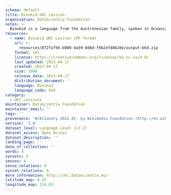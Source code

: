 ```yaml
---
schema: default
title: Binukid UKC Lexicon
organization: DataScientia Foundation
notes: >-
  Binukid is a language from the Austronesian family, spoken in Oceania. The UKC Lexicon of Binukid is represented as a lexico-semantic network. It consists of words, word senses, synsets, as well as sense-level and synset-level relationships.
resources:
  - name: Binukid UKC Lexicon LMF format
    url: >-
      resources/872faf94-b800-4a59-8d8d-f9b2ef4862de/output-bkd.zip
    format: xml
    license: https://creativecommons.org/licenses/by-nc-sa/4.0/
    last_updated: 2023-04-17
    created: 2023-04-17
    size: 1094
    release_date: 2023-04-17
    distribution_document: ''
    language: Binukid
    language_code: bkd
category:
  - UKC Lexicons
maintainer: DataScientia Foundation
maintainer_email: ''
tags: ''
provenance: 'Wiktionary 2022.01. by Wikimedia Foundation (http://en.wiktionary.org); KinDiv: Kinship Diversity 1.0 by Temuulen Khishigsuren (http://ukc.disi.unitn.it/index.php/kinship/); Princeton WordNet 2.1 by Princeton University (https://wordnet.princeton.edu)'
version: '1.0'
dataset_level: Language Level (L1-2)
dataset_access: Open Access
dataset_description: ''
landing_page: ''
date_of_collection: ''
words: 4
synsets: 4
senses: 4
sense_relations: 0
synset_relations: 0
more_information: http://ukc.datascientia.eu/
latitude_map: 8.25
longitude_map: 124.83
---
```

